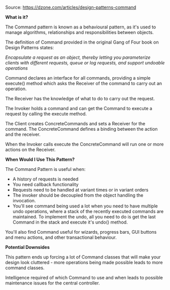 Source: https://dzone.com/articles/design-patterns-command

**What is it?**

The Command pattern is known as a behavioural pattern, as it's used to manage algorithms, relationships and responsibilities between objects.

The definition of Command provided in the original Gang of Four book on Design Patterns states: 

_Encapsulate a request as an object, thereby letting you parameterize clients with different requests, queue or log requests, and support undoable operations_

Command declares an interface for all commands, providing a simple execute() method which asks the Receiver of the command to carry out an operation. 

The Receiver has the knowledge of what to do to carry out the request. 

The Invoker holds a command and can get the Command to execute a request by calling the execute method. 

The Client creates ConcreteCommands and sets a Receiver for the command. The ConcreteCommand defines a binding between the action and the receiver. 

When the Invoker calls execute the ConcreteCommand will run one or more actions on the Receiver.

**When Would I Use This Pattern?**

The Command Pattern is useful when:

- A history of requests is needed
- You need callback functionality
- Requests need to be handled at variant times or in variant orders
- The invoker should be decoupled from the object handling the invocation.
- You'll see command being used a lot when you need to have multiple undo operations, where a stack of the recently executed commands are maintained. To implement the undo, all you need to do is get the last Command in the stack and execute it's undo() method.

You'll also find Command useful for wizards, progress bars, GUI buttons and menu actions, and other transactional behaviour. 

**Potential Downsides**

This pattern ends up forcing a lot of Command classes that will make your design look cluttered - more operations being made possible leads to more command classes. 

Intelligence required of which Command to use and when leads to possible maintenance issues for the central controller.